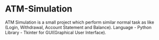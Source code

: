 # ATM-Simulation
ATM Simulation is a small project which perform similar normal task as like (Login, Withdrawal, Account Statement and Balance).
Language - Python
Library - Tkinter for GUI(Graphical User Interface).
